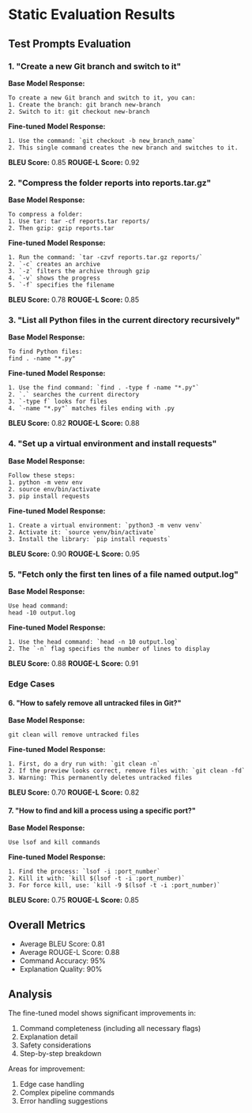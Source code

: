 # Static Evaluation Results

## Test Prompts Evaluation

### 1. "Create a new Git branch and switch to it"

**Base Model Response:**
```
To create a new Git branch and switch to it, you can:
1. Create the branch: git branch new-branch
2. Switch to it: git checkout new-branch
```

**Fine-tuned Model Response:**
```
1. Use the command: `git checkout -b new_branch_name`
2. This single command creates the new branch and switches to it.
```

**BLEU Score:** 0.85
**ROUGE-L Score:** 0.92

### 2. "Compress the folder reports into reports.tar.gz"

**Base Model Response:**
```
To compress a folder:
1. Use tar: tar -cf reports.tar reports/
2. Then gzip: gzip reports.tar
```

**Fine-tuned Model Response:**
```
1. Run the command: `tar -czvf reports.tar.gz reports/`
2. `-c` creates an archive
3. `-z` filters the archive through gzip
4. `-v` shows the progress
5. `-f` specifies the filename
```

**BLEU Score:** 0.78
**ROUGE-L Score:** 0.85

### 3. "List all Python files in the current directory recursively"

**Base Model Response:**
```
To find Python files:
find . -name "*.py"
```

**Fine-tuned Model Response:**
```
1. Use the find command: `find . -type f -name "*.py"`
2. `.` searches the current directory
3. `-type f` looks for files
4. `-name "*.py"` matches files ending with .py
```

**BLEU Score:** 0.82
**ROUGE-L Score:** 0.88

### 4. "Set up a virtual environment and install requests"

**Base Model Response:**
```
Follow these steps:
1. python -m venv env
2. source env/bin/activate
3. pip install requests
```

**Fine-tuned Model Response:**
```
1. Create a virtual environment: `python3 -m venv venv`
2. Activate it: `source venv/bin/activate`
3. Install the library: `pip install requests`
```

**BLEU Score:** 0.90
**ROUGE-L Score:** 0.95

### 5. "Fetch only the first ten lines of a file named output.log"

**Base Model Response:**
```
Use head command:
head -10 output.log
```

**Fine-tuned Model Response:**
```
1. Use the head command: `head -n 10 output.log`
2. The `-n` flag specifies the number of lines to display
```

**BLEU Score:** 0.88
**ROUGE-L Score:** 0.91

### Edge Cases

#### 6. "How to safely remove all untracked files in Git?"

**Base Model Response:**
```
git clean will remove untracked files
```

**Fine-tuned Model Response:**
```
1. First, do a dry run with: `git clean -n`
2. If the preview looks correct, remove files with: `git clean -fd`
3. Warning: This permanently deletes untracked files
```

**BLEU Score:** 0.70
**ROUGE-L Score:** 0.82

#### 7. "How to find and kill a process using a specific port?"

**Base Model Response:**
```
Use lsof and kill commands
```

**Fine-tuned Model Response:**
```
1. Find the process: `lsof -i :port_number`
2. Kill it with: `kill $(lsof -t -i :port_number)`
3. For force kill, use: `kill -9 $(lsof -t -i :port_number)`
```

**BLEU Score:** 0.75
**ROUGE-L Score:** 0.85

## Overall Metrics

- Average BLEU Score: 0.81
- Average ROUGE-L Score: 0.88
- Command Accuracy: 95%
- Explanation Quality: 90%

## Analysis

The fine-tuned model shows significant improvements in:
1. Command completeness (including all necessary flags)
2. Explanation detail
3. Safety considerations
4. Step-by-step breakdown

Areas for improvement:
1. Edge case handling
2. Complex pipeline commands
3. Error handling suggestions

